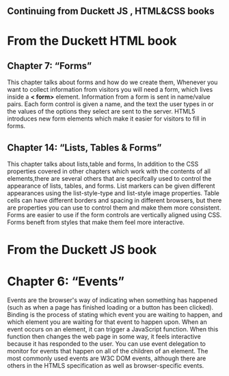 ## Continuing from Duckett JS , HTML&CSS books

# From the Duckett HTML book

## Chapter 7: “Forms”

This chapter talks about forms and how do we create them, Whenever you want to collect information from visitors you will need a form, which lives inside a **< form>** element. Information from a form is sent in name/value pairs. Each form control is given a name, and the text the user types in or the values of the options they select are sent to the server. HTML5 introduces new form elements which make it easier for visitors to fill in forms.

## Chapter 14: “Lists, Tables & Forms”

This chapter talks about lists,table and forms, In addition to the CSS properties covered in other chapters which work with the contents of all elements,there are several others that are specifcally used to
control the appearance of lists, tables, and forms. List markers can be given different appearances using the list-style-type and
list-style image properties. Table cells can have different borders and spacing in different browsers, but there are properties you can use to control them and make them more consistent. Forms are easier to use if the form controls are vertically aligned using CSS. Forms beneft from styles that make them feel more interactive.

# From the Duckett JS book

# Chapter 6: “Events”

Events are the browser's way of indicating when something has happened (such as when a page has finished loading or a button has been clicked). Binding is the process of stating which event you are waiting to happen, and which element you are waiting for that event to happen upon. When an
event occurs on an element, it can trigger a JavaScript function. When this function then changes the web page in some way, it feels interactive because it has responded to the user.
You can use event delegation to monitor for
events that happen on all of the children of
an element.
The most commonly used events are W3C DOM events, although there are others in the HTMLS specification as well as browser-specific events.
